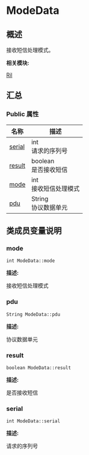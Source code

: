# ModeData


## 概述

接收短信处理模式。

**相关模块:**

[Ril](_ril.md)


## 汇总


### Public 属性

  | 名称 | 描述 | 
| -------- | -------- |
| [serial](#serial) | int<br/>请求的序列号 | 
| [result](#result) | boolean<br/>是否接收短信 | 
| [mode](#mode) | int<br/>接收短信处理模式 | 
| [pdu](#pdu) | String<br/>协议数据单元 | 


## 类成员变量说明


### mode

  
```
int ModeData::mode
```

**描述:**

接收短信处理模式


### pdu

  
```
String ModeData::pdu
```

**描述:**

协议数据单元


### result

  
```
boolean ModeData::result
```

**描述:**

是否接收短信


### serial

  
```
int ModeData::serial
```

**描述:**

请求的序列号
